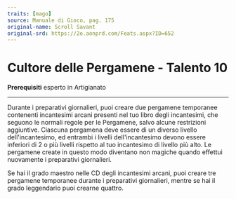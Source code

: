 ```yaml
---
traits: [mago]
source: Manuale di Gioco, pag. 175
original-name: Scroll Savant
original-srd: https://2e.aonprd.com/Feats.aspx?ID=652
---
```


# Cultore delle Pergamene - Talento 10

**Prerequisiti** esperto in Artigianato

---

Durante i preparativi giornalieri, puoi creare due pergamene temporanee
contenenti incantesimi arcani presenti nel tuo libro degli incantesimi, che
seguono le normali regole per le Pergamene, salvo alcune restrizioni aggiuntive.
Ciascuna pergamena deve essere di un diverso livello dell'incantesimo, ed
entrambi i livelli dell'incantesimo devono essere inferiori di 2 o più livelli
rispetto al tuo incantesimo di livello più alto. Le pergamene create in questo
modo diventano non magiche quando effettui nuovamente i preparativi giornalieri.

Se hai il grado maestro nelle CD degli incantesimi arcani, puoi creare tre
pergamene temporanee durante i preparativi giornalieri, mentre se hai il grado
leggendario puoi crearne quattro.
